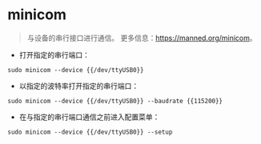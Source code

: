 # minicom

> 与设备的串行接口进行通信。
> 更多信息：<https://manned.org/minicom>。

- 打开指定的串行端口：

`sudo minicom --device {{/dev/ttyUSB0}}`

- 以指定的波特率打开指定的串行端口：

`sudo minicom --device {{/dev/ttyUSB0}} --baudrate {{115200}}`

- 在与指定的串行端口通信之前进入配置菜单：

`sudo minicom --device {{/dev/ttyUSB0}} --setup`